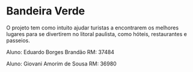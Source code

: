 <h1>Bandeira Verde</h1>
<p>O projeto tem como intuito ajudar turistas a encontrarem os melhores lugares para se divertirem no litoral paulista, como hóteis, restaurantes e passeios.</p>
<p>Aluno: Eduardo Borges Brandão RM: 37484</p>
<p>Aluno: Giovani Amorim de Sousa RM: 36980</p>
